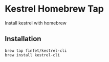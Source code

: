 # Kestrel Homebrew Tap

Install kestrel with homebrew

## Installation

```
brew tap finfet/kestrel-cli
brew install kestrel-cli
```
